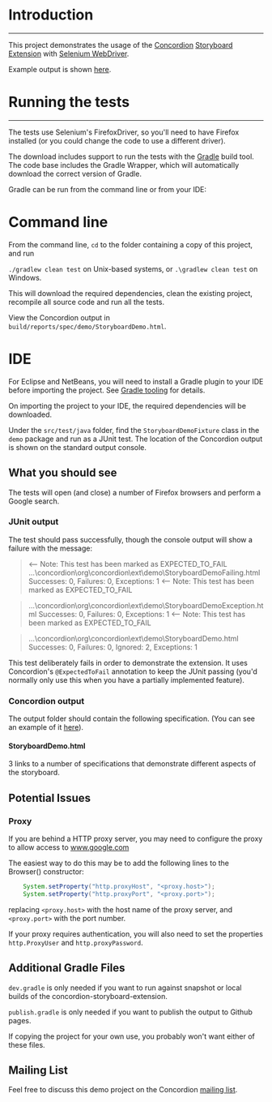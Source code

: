# Introduction
------------

This project demonstrates the usage of the [Concordion](http://concordion.org) [Storyboard Extension](http://github.com/concordion/concordion-storyboard-extension) with [Selenium WebDriver](http://docs.seleniumhq.org/projects/webdriver/).

Example output is shown [here](http://concordion.github.io/concordion-storyboard-extension-demo/spec/demo/StoryboardDemo.html).

# Running the tests
---------------------------

The tests use Selenium's FirefoxDriver, so you'll need to have Firefox installed (or you could change the code to use a different driver).

The download includes support to run the tests with the [Gradle](http://www.gradle.org/) build tool. The code base includes the Gradle Wrapper, which will automatically download the correct version of Gradle. 

Gradle can be run from the command line or from your IDE:

Command line
============
From the command line, `cd` to the folder containing a copy of this project, and run 

  `./gradlew clean test` on Unix-based systems, or 
  `.\gradlew clean test` on Windows.

This will download the required dependencies, clean the existing project, recompile all source code and run all the tests. 

View the Concordion output in `build/reports/spec/demo/StoryboardDemo.html`.


IDE
===
For Eclipse and NetBeans, you will need to install a Gradle plugin to your IDE before importing the project. See [Gradle tooling](https://www.gradle.org/tooling) for details.

On importing the project to your IDE, the required dependencies will be downloaded.

Under the `src/test/java` folder, find the `StoryboardDemoFixture` class in the `demo` package and run as a JUnit test. The location of the Concordion output is shown on the standard output console.

What you should see
-------------------

The tests will open (and close) a number of Firefox browsers and perform a Google search.
    
### JUnit output
The test should pass successfully, though the console output will show a failure with the message:

> <-- Note: This test has been marked as EXPECTED_TO_FAIL
...\concordion\org\concordion\ext\demo\StoryboardDemoFailing.html
Successes: 0, Failures: 0, Exceptions: 1   <-- Note: This test has been marked as EXPECTED_TO_FAIL

> ...\concordion\org\concordion\ext\demo\StoryboardDemoException.html
Successes: 0, Failures: 0, Exceptions: 1   <-- Note: This test has been marked as EXPECTED_TO_FAIL

> ...\concordion\org\concordion\ext\demo\StoryboardDemo.html
Successes: 0, Failures: 0, Ignored: 2, Exceptions: 1


This test deliberately fails in order to demonstrate the extension.  It uses Concordion's `@ExpectedToFail` annotation to keep the JUnit passing (you'd normally only use this when you have a partially implemented feature).

### Concordion output
The output folder should contain the following specification. (You can see an example of it [here](http://concordion.github.io/concordion-storyboard-extension-demo/spec/demo/StoryboardDemo.html)).
    
#### StoryboardDemo.html
3 links to a number of specifications that demonstrate different aspects of the storyboard.

Potential Issues
------------------------
### Proxy

If you are behind a HTTP proxy server, you may need to configure the proxy to allow access to www.google.com

The easiest way to do this may be to add the following lines to the Browser() constructor:

```java
    System.setProperty("http.proxyHost", "<proxy.host>");
    System.setProperty("http.proxyPort", "<proxy.port>");
```    

replacing `<proxy.host>` with the host name of the proxy server, and `<proxy.port>` with the port number.

If your proxy requires authentication, you will also need to set the properties `http.ProxyUser` and `http.proxyPassword`.


Additional Gradle Files
-----------------------
`dev.gradle` is only needed if you want to run against snapshot or local builds of the concordion-storyboard-extension.

`publish.gradle` is only needed if you want to publish the output to Github pages.

If copying the project for your own use, you probably won't want either of these files.


Mailing List
-----------------
Feel free to discuss this demo project on the Concordion [mailing list](https://groups.google.com/d/forum/concordion).
